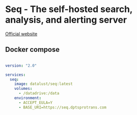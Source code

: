 # Seq - The self-hosted search, analysis, and alerting server

[Official website](https://datalust.co/seq)

## Docker compose

```yaml

version: "2.0"

services:
  seq:
    image: datalust/seq:latest
    volumes:
      - /datadrive:/data
    environment:
      - ACCEPT_EULA=Y
      - BASE_URI=https://seq.dptsprotrans.com

```
